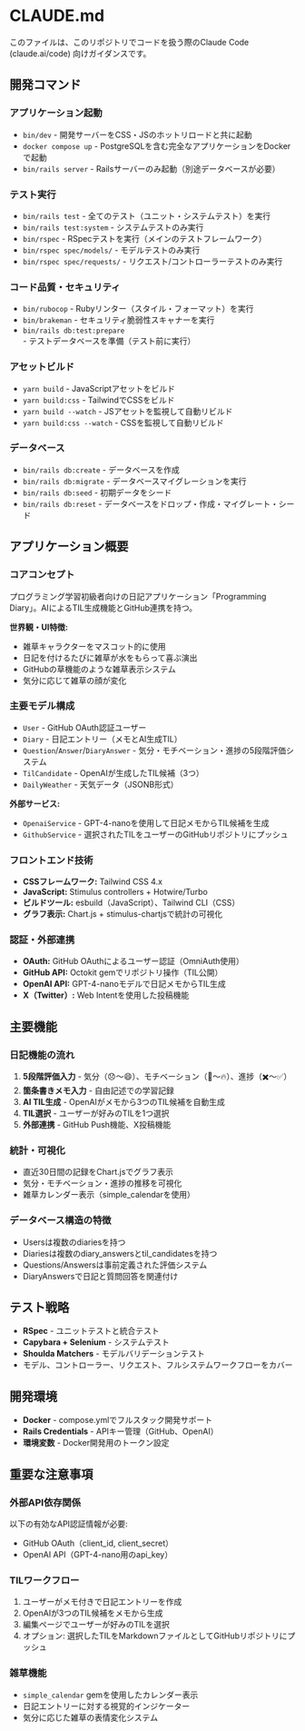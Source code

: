 # CLAUDE.md

このファイルは、このリポジトリでコードを扱う際のClaude Code (claude.ai/code) 向けガイダンスです。

## 開発コマンド

### アプリケーション起動
- `bin/dev` - 開発サーバーをCSS・JSのホットリロードと共に起動
- `docker compose up` - PostgreSQLを含む完全なアプリケーションをDockerで起動
- `bin/rails server` - Railsサーバーのみ起動（別途データベースが必要）

### テスト実行
- `bin/rails test` - 全てのテスト（ユニット・システムテスト）を実行
- `bin/rails test:system` - システムテストのみ実行
- `bin/rspec` - RSpecテストを実行（メインのテストフレームワーク）
- `bin/rspec spec/models/` - モデルテストのみ実行
- `bin/rspec spec/requests/` - リクエスト/コントローラーテストのみ実行

### コード品質・セキュリティ
- `bin/rubocop` - Rubyリンター（スタイル・フォーマット）を実行
- `bin/brakeman` - セキュリティ脆弱性スキャナーを実行
- `bin/rails db:test:prepare` - テストデータベースを準備（テスト前に実行）

### アセットビルド
- `yarn build` - JavaScriptアセットをビルド
- `yarn build:css` - TailwindでCSSをビルド
- `yarn build --watch` - JSアセットを監視して自動リビルド
- `yarn build:css --watch` - CSSを監視して自動リビルド

### データベース
- `bin/rails db:create` - データベースを作成
- `bin/rails db:migrate` - データベースマイグレーションを実行
- `bin/rails db:seed` - 初期データをシード
- `bin/rails db:reset` - データベースをドロップ・作成・マイグレート・シード

## アプリケーション概要

### コアコンセプト
プログラミング学習初級者向けの日記アプリケーション「Programming Diary」。AIによるTIL生成機能とGitHub連携を持つ。

**世界観・UI特徴:**
- 雑草キャラクターをマスコット的に使用
- 日記を付けるたびに雑草が水をもらって喜ぶ演出
- GitHubの草機能のような雑草表示システム
- 気分に応じて雑草の顔が変化

### 主要モデル構成
- `User` - GitHub OAuth認証ユーザー
- `Diary` - 日記エントリー（メモとAI生成TIL）
- `Question`/`Answer`/`DiaryAnswer` - 気分・モチベーション・進捗の5段階評価システム
- `TilCandidate` - OpenAIが生成したTIL候補（3つ）
- `DailyWeather` - 天気データ（JSONB形式）

**外部サービス:**
- `OpenaiService` - GPT-4-nanoを使用して日記メモからTIL候補を生成
- `GithubService` - 選択されたTILをユーザーのGitHubリポジトリにプッシュ

### フロントエンド技術
- **CSSフレームワーク:** Tailwind CSS 4.x
- **JavaScript:** Stimulus controllers + Hotwire/Turbo
- **ビルドツール:** esbuild（JavaScript）、Tailwind CLI（CSS）
- **グラフ表示:** Chart.js + stimulus-chartjsで統計の可視化

### 認証・外部連携
- **OAuth:** GitHub OAuthによるユーザー認証（OmniAuth使用）
- **GitHub API:** Octokit gemでリポジトリ操作（TIL公開）
- **OpenAI API:** GPT-4-nanoモデルで日記メモからTIL生成
- **X（Twitter）:** Web Intentを使用した投稿機能

## 主要機能

### 日記機能の流れ
1. **5段階評価入力** - 気分（😞〜😄）、モチベーション（🧊〜🔥）、進捗（✖️〜✅）
2. **箇条書きメモ入力** - 自由記述での学習記録
3. **AI TIL生成** - OpenAIがメモから3つのTIL候補を自動生成
4. **TIL選択** - ユーザーが好みのTILを1つ選択
5. **外部連携** - GitHub Push機能、X投稿機能

### 統計・可視化
- 直近30日間の記録をChart.jsでグラフ表示
- 気分・モチベーション・進捗の推移を可視化
- 雑草カレンダー表示（simple_calendarを使用）

### データベース構造の特徴
- Usersは複数のdiariesを持つ
- Diariesは複数のdiary_answersとtil_candidatesを持つ
- Questions/Answersは事前定義された評価システム
- DiaryAnswersで日記と質問回答を関連付け

## テスト戦略
- **RSpec** - ユニットテストと統合テスト
- **Capybara + Selenium** - システムテスト
- **Shoulda Matchers** - モデルバリデーションテスト
- モデル、コントローラー、リクエスト、フルシステムワークフローをカバー

## 開発環境
- **Docker** - compose.ymlでフルスタック開発サポート
- **Rails Credentials** - APIキー管理（GitHub、OpenAI）
- **環境変数** - Docker開発用のトークン設定

## 重要な注意事項

### 外部API依存関係
以下の有効なAPI認証情報が必要:
- GitHub OAuth（client_id, client_secret）
- OpenAI API（GPT-4-nano用のapi_key）

### TILワークフロー
1. ユーザーがメモ付きで日記エントリーを作成
2. OpenAIが3つのTIL候補をメモから生成
3. 編集ページでユーザーが好みのTILを選択
4. オプション: 選択したTILをMarkdownファイルとしてGitHubリポジトリにプッシュ

### 雑草機能
- `simple_calendar` gemを使用したカレンダー表示
- 日記エントリーに対する視覚的インジケーター
- 気分に応じた雑草の表情変化システム